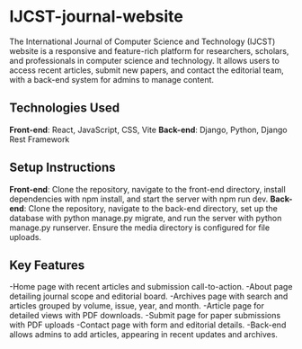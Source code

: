 # IJCST-journal-website
The International Journal of Computer Science and Technology (IJCST) website is a responsive and feature-rich platform for researchers, scholars, and professionals in computer science and technology. It allows users to access recent articles, submit new papers, and contact the editorial team, with a back-end system for admins to manage content.
## Technologies Used
**Front-end**: React, JavaScript, CSS, Vite
**Back-end**: Django, Python, Django Rest Framework

## Setup Instructions
**Front-end**: Clone the repository, navigate to the front-end directory, install dependencies with npm install, and start the server with npm run dev.
**Back-end**: Clone the repository, navigate to the back-end directory, set up the database with python manage.py migrate, and run the server with python manage.py runserver. Ensure the media directory is configured for file uploads.

## Key Features
-Home page with recent articles and submission call-to-action.
-About page detailing journal scope and editorial board.
-Archives page with search and articles grouped by volume, issue, year, and month.
-Article page for detailed views with PDF downloads.
-Submit page for paper submissions with PDF uploads
-Contact page with form and editorial details.
-Back-end allows admins to add articles, appearing in recent updates and archives.


